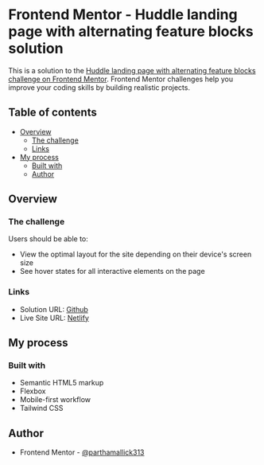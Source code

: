 # Frontend Mentor - Huddle landing page with alternating feature blocks solution

This is a solution to the [Huddle landing page with alternating feature blocks challenge on Frontend Mentor](https://www.frontendmentor.io/challenges/huddle-landing-page-with-alternating-feature-blocks-5ca5f5981e82137ec91a5100). Frontend Mentor challenges help you improve your coding skills by building realistic projects.

## Table of contents

- [Overview](#overview)
  - [The challenge](#the-challenge)
  - [Links](#links)
- [My process](#my-process)
  - [Built with](#built-with)
  - [Author](#author)

## Overview

### The challenge

Users should be able to:

- View the optimal layout for the site depending on their device's screen size
- See hover states for all interactive elements on the page

### Links

- Solution URL: [Github](https://github.com/parthamallick313/huddle-landing-page-2)
- Live Site URL: [Netlify](https://fylo-data-storage-fmio.netlify.app/)

## My process

### Built with

- Semantic HTML5 markup
- Flexbox
- Mobile-first workflow
- Tailwind CSS

## Author

- Frontend Mentor - [@parthamallick313](https://www.frontendmentor.io/profile/parthamallick313)
